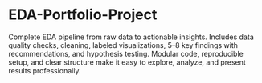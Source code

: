 # EDA-Portfolio-Project
Complete EDA pipeline from raw data to actionable insights. Includes data quality checks, cleaning, labeled visualizations, 5–8 key findings with recommendations, and hypothesis testing. Modular code, reproducible setup, and clear structure make it easy to explore, analyze, and present results professionally.
